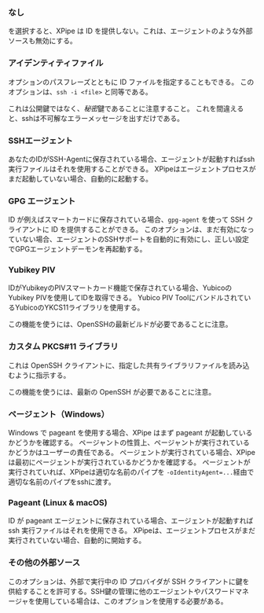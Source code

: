### なし

を選択すると、XPipe は ID を提供しない。これは、エージェントのような外部ソースも無効にする。

### アイデンティティファイル

オプションのパスフレーズとともに ID ファイルを指定することもできる。
このオプションは、`ssh -i <file>` と同等である。

これは公開鍵ではなく、*秘密*鍵であることに注意すること。
これを間違えると、sshは不可解なエラーメッセージを出すだけである。

### SSHエージェント

あなたのIDがSSH-Agentに保存されている場合、エージェントが起動すればssh実行ファイルはそれを使用することができる。
XPipeはエージェントプロセスがまだ起動していない場合、自動的に起動する。

### GPG エージェント

ID が例えばスマートカードに保存されている場合、`gpg-agent` を使って SSH クライアントに ID を提供することができる。
このオプションは、まだ有効になっていない場合、エージェントのSSHサポートを自動的に有効にし、正しい設定でGPGエージェントデーモンを再起動する。

### Yubikey PIV

IDがYubikeyのPIVスマートカード機能で保存されている場合、YubicoのYubikey PIVを使用してIDを取得できる。
Yubico PIV ToolにバンドルされているYubicoのYKCS11ライブラリを使用する。

この機能を使うには、OpenSSHの最新ビルドが必要であることに注意。

### カスタム PKCS#11 ライブラリ

これは OpenSSH クライアントに、指定した共有ライブラリファイルを読み込むように指示する。

この機能を使うには、最新の OpenSSH が必要であることに注意。

### ページェント（Windows）

Windows で pageant を使用する場合、XPipe はまず pageant が起動しているかどうかを確認する。
ページャントの性質上、ページャントが実行されているかどうかはユーザーの責任である。
ページェントが実行されている場合、XPipeは最初にページェントが実行されているかどうかを確認する。
ページェントが実行されていれば、XPipeは適切な名前のパイプを
`-oIdentityAgent=...`経由で適切な名前のパイプをsshに渡す。

### Pageant (Linux & macOS)

ID が pageant エージェントに保存されている場合、エージェントが起動すれば ssh 実行ファイルはそれを使用できる。
XPipeは、エージェントプロセスがまだ実行されていない場合、自動的に開始する。

### その他の外部ソース

このオプションは、外部で実行中の ID プロバイダが SSH クライアントに鍵を供給することを許可する。SSH鍵の管理に他のエージェントやパスワードマネージャを使用している場合は、このオプションを使用する必要がある。
